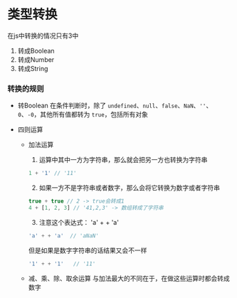 # 类型转换


在js中转换的情况只有3中
1. 转成Boolean
2. 转成Number
3. 转成String

### 转换的规则

- 转Boolean
在条件判断时，除了 `undefined`、`null`、`false`、`NaN`、`''`、`0`、`-0`，其他所有值都转为 `true`，包括所有对象

- 四则运算
  - 加法运算
    1. 运算中其中一方为字符串，那么就会把另一方也转换为字符串
    
    ```javascript
    1 + '1' // '11'
    ```
    2. 如果一方不是字符串或者数字，那么会将它转换为数字或者字符串
    
    ```javascript
    true + true // 2 -> true会转成1
    4 + [1, 2, 3] // '41,2,3' -> 数组转成了字符串
    ```
    3. 注意这个表达式： 'a' + + 'a' 
    
    ```javascript
    'a' + + 'a'  // 'aNaN'
    ```
    但是如果是数字字符串的话结果又会不一样
    
    ```javascript
    '1' + + '1'   // '11'
    ```
  - 减、乘、除、取余运算
    与加法最大的不同在于，在做这些运算时都会转成数字
  
  <!-- - 比较运算
    1. 如果是对象，就通过 `toPrimitive` 转换对象
    2. 如果是字符串，就通过 `unicode` 字符索引来比较 -->
